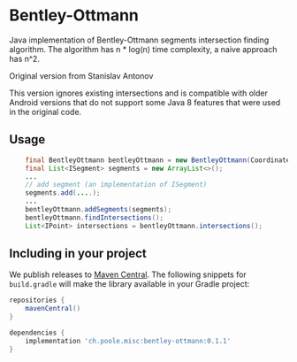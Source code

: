 # Bentley-Ottmann
Java implementation of Bentley-Ottmann segments intersection finding algorithm.
The algorithm has n * log(n) time complexity, a naive approach has n^2.

Original version from Stanislav Antonov

This version ignores existing intersections and is compatible with older Android versions 
that do not support some Java 8 features that were used in the original code.

## Usage

``` java
    final BentleyOttmann bentleyOttmann = new BentleyOttmann(Coordinates::new);
    final List<ISegment> segments = new ArrayList<>();
    ...    
    // add segment (an implementation of ISegment)
    segments.add(....);
    ...
    bentleyOttmann.addSegments(segments);
    bentleyOttmann.findIntersections();
    List<IPoint> intersections = bentleyOttmann.intersections();
```

## Including in your project

We publish releases to [Maven Central](https://repo1.maven.org/maven2/ch/poole/misc/bentley-ottmann/).
The following snippets for `build.gradle` will make the library available in your Gradle project:

``` groovy
repositories {
    mavenCentral()
}
```

``` groovy
dependencies {
    implementation 'ch.poole.misc:bentley-ottmann:0.1.1'
}
``` 
